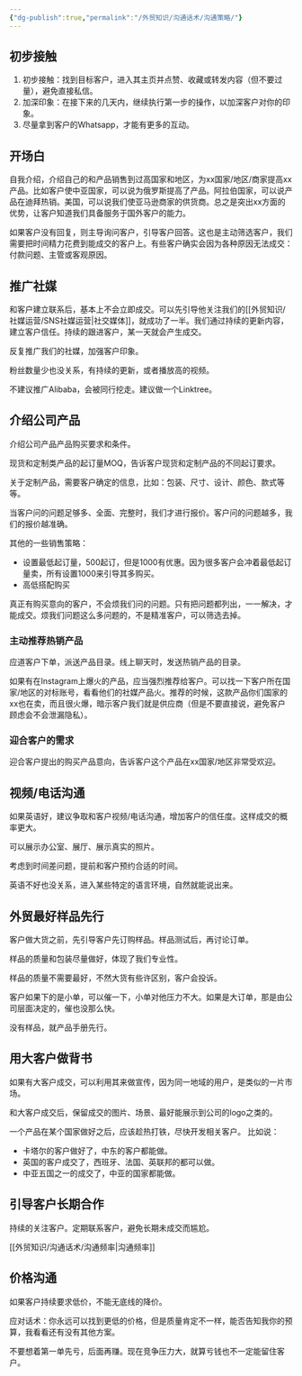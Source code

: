 ```yaml
---
{"dg-publish":true,"permalink":"/外贸知识/沟通话术/沟通策略/"}
---
```



## 初步接触

1. 初步接触：找到目标客户，进入其主页并点赞、收藏或转发内容（但不要过量），避免直接私信。
2. 加深印象：在接下来的几天内，继续执行第一步的操作，以加深客户对你的印象。
3. 尽量拿到客户的Whatsapp，才能有更多的互动。

## 开场白

自我介绍，介绍自己的和产品销售到过高国家和地区，为xx国家/地区/商家提高xx产品。比如客户使中亚国家，可以说为俄罗斯提高了产品。阿拉伯国家，可以说产品在迪拜热销。美国，可以说我们使亚马逊商家的供货商。总之是突出xx方面的优势，让客户知道我们具备服务于国外客户的能力。

如果客户没有回复，则主导询问客户，引导客户回答。这也是主动筛选客户，我们需要把时间精力花费到能成交的客户上。有些客户确实会因为各种原因无法成交：付款问题、主管或客观原因。

## 推广社媒

和客户建立联系后，基本上不会立即成交。可以先引导他关注我们的[[外贸知识/社媒运营/SNS社媒运营\|社交媒体]]，就成功了一半。我们通过持续的更新内容，建立客户信任。持续的跟进客户，某一天就会产生成交。

反复推广我们的社媒，加强客户印象。

粉丝数量少也没关系，有持续的更新，或者播放高的视频。

不建议推广Alibaba，会被同行挖走。建议做一个Linktree。

## 介绍公司产品

介绍公司产品产品购买要求和条件。

现货和定制类产品的起订量MOQ，告诉客户现货和定制产品的不同起订要求。

关于定制产品，需要客户确定的信息，比如：包装、尺寸、设计、颜色、款式等等。

当客户问的问题足够多、全面、完整时，我们才进行报价。客户问的问题越多，我们的报价越准确。

其他的一些销售策略：
- 设置最低起订量，500起订，但是1000有优惠。因为很多客户会冲着最低起订量卖，所有设置1000来引导其多购买。
- 高低搭配购买

真正有购买意向的客户，不会烦我们问的问题。只有把问题都列出，一一解决，才能成交。烦我们问题这么多问题的，不是精准客户，可以筛选去掉。

### 主动推荐热销产品

应道客户下单，派送产品目录。线上聊天时，发送热销产品的目录。

如果有在Instagram上爆火的产品，应当强烈推荐给客户。可以找一下客户所在国家/地区的对标账号，看看他们的社媒产品火。推荐的时候，这款产品你们国家的xx也在卖，而且很火爆，暗示客户我们就是供应商（但是不要直接说，避免客户顾虑会不会泄漏隐私）。

### 迎合客户的需求

迎合客户提出的购买产品意向，告诉客户这个产品在xx国家/地区非常受欢迎。

## 视频/电话沟通

如果英语好，建议争取和客户视频/电话沟通，增加客户的信任度。这样成交的概率更大。

可以展示办公室、展厅、展示真实的照片。

考虑到时间差问题，提前和客户预约合适的时间。

英语不好也没关系，进入某些特定的语言环境，自然就能说出来。


## 外贸最好样品先行

客户做大货之前，先引导客户先订购样品。样品测试后，再讨论订单。

样品的质量和包装尽量做好，体现了我们专业性。

样品的质量不需要最好，不然大货有些许区别，客户会投诉。

客户如果下的是小单，可以催一下，小单对他压力不大。如果是大订单，那是由公司层面决定的，催也没那么快。

没有样品，就产品手册先行。


## 用大客户做背书

如果有大客户成交，可以利用其来做宣传，因为同一地域的用户，是类似的一片市场。

和大客户成交后，保留成交的图片、场景、最好能展示到公司的logo之类的。


一个产品在某个国家做好之后，应该趁热打铁，尽快开发相关客户。
比如说：
- 卡塔尔的客户做好了，中东的客户都能做。
- 英国的客户成交了，西班牙、法国、英联邦的都可以做。
- 中亚五国之一的成交了，中亚的国家都能做。

## 引导客户长期合作

持续的关注客户。定期联系客户，避免长期未成交而尴尬。

[[外贸知识/沟通话术/沟通频率\|沟通频率]]

## 价格沟通

如果客户持续要求低价，不能无底线的降价。

应对话术：你永远可以找到更低的价格，但是质量肯定不一样，能否告知我你的预算，我看看还有没有其他方案。

不要想着第一单先亏，后面再赚。现在竞争压力大，就算亏钱也不一定能留住客户。

